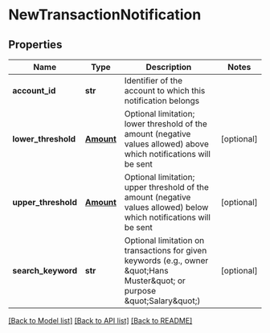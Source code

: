 # NewTransactionNotification

## Properties
Name | Type | Description | Notes
------------ | ------------- | ------------- | -------------
**account_id** | **str** | Identifier of the account to which this notification belongs | 
**lower_threshold** | [**Amount**](Amount.md) | Optional limitation; lower threshold of the amount (negative values allowed) above which notifications will be sent | [optional] 
**upper_threshold** | [**Amount**](Amount.md) | Optional limitation; upper threshold of the amount (negative values allowed) below which notifications will be sent | [optional] 
**search_keyword** | **str** | Optional limitation on transactions for given keywords (e.g., owner \&quot;Hans Muster\&quot; or purpose \&quot;Salary\&quot;) | [optional] 

[[Back to Model list]](../README.md#documentation-for-models) [[Back to API list]](../README.md#documentation-for-api-endpoints) [[Back to README]](../README.md)


